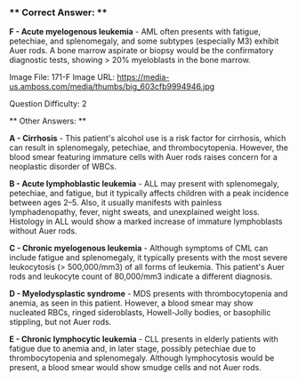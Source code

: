 ### ** Correct Answer: **

**F - Acute myelogenous leukemia** - AML often presents with fatigue, petechiae, and splenomegaly, and some subtypes (especially M3) exhibit Auer rods. A bone marrow aspirate or biopsy would be the confirmatory diagnostic tests, showing > 20% myeloblasts in the bone marrow.

Image File: 171-F
Image URL: https://media-us.amboss.com/media/thumbs/big_603cfb9994946.jpg

Question Difficulty: 2

** Other Answers: **

**A - Cirrhosis** - This patient's alcohol use is a risk factor for cirrhosis, which can result in splenomegaly, petechiae, and thrombocytopenia. However, the blood smear featuring immature cells with Auer rods raises concern for a neoplastic disorder of WBCs.

**B - Acute lymphoblastic leukemia** - ALL may present with splenomegaly, petechiae, and fatigue, but it typically affects children with a peak incidence between ages 2–5. Also, it usually manifests with painless lymphadenopathy, fever, night sweats, and unexplained weight loss. Histology in ALL would show a marked increase of immature lymphoblasts without Auer rods.

**C - Chronic myelogenous leukemia** - Although symptoms of CML can include fatigue and splenomegaly, it typically presents with the most severe leukocytosis (> 500,000/mm3) of all forms of leukemia. This patient's Auer rods and leukocyte count of 80,000/mm3 indicate a different diagnosis.

**D - Myelodysplastic syndrome** - MDS presents with thrombocytopenia and anemia, as seen in this patient. However, a blood smear may show nucleated RBCs, ringed sideroblasts, Howell-Jolly bodies, or basophilic stippling, but not Auer rods.

**E - Chronic lymphocytic leukemia** - CLL presents in elderly patients with fatigue due to anemia and, in later stage, possibly petechiae due to thrombocytopenia and splenomegaly. Although lymphocytosis would be present, a blood smear would show smudge cells and not Auer rods.


